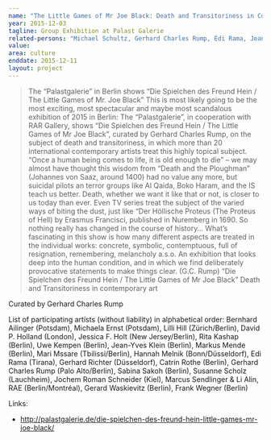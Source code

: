 ```yaml
---
name: "The Little Games of Mr Joe Black: Death and Transitoriness in Contemporary Art"
year: 2015-12-03
tagline: Group Exhibition at Palast Galerie
related-persons: "Michael Schultz, Gerhard Charles Rump, Edi Rama, Jean-Yves Klein, Gerhard Richter"
value:
area: culture
enddate: 2015-12-11
layout: project
---
```

>The “Palastgalerie” in Berlin shows “Die Spielchen des Freund Hein / The Little Games of Mr. Joe Black”
This is most likely going to be the most exciting, most spectacular and maybe most scandalous exhibition of 2015 in Berlin: The “Palastgalerie”, in cooperation with RAR Gallery, shows “Die Spielchen des Freund Hein / The Little Games of Mr Joe Black”, curated by Gerhard Charles Rump, on the subject of death and transitoriness, in which more than 20 international contemporary artists treat this highly topical subject.
“Once a human being comes to life, it is old enough to die” – we may almost have thought this wisdom from “Death and the Ploughman” (Johannes von Saaz, around 1400) had no value any more, but suicidal pilots an terror groups like Al Qaida, Boko Haram, and the IS teach us better. Death, whether we want it like that or not, is closer to us today than ever. Even TV series treat the subject of the varied ways of biting the dust, just like “Der Höllische Proteus (The Proteus of Hell) by Erasmus Francisci, published in Nuremberg in 1690. So nothing really has changed in the course of history…
What’s fascinating in this show is how many different aspects are treated in the individual works: concrete, symbolic, contemptuous, full of resignation, remembering, melancholy a.s.o. An exhibition that looks deep into the human condition, and in which we find deliberately provocative statements to make things clear.  (G.C. Rump)
“Die Spielchen des Freund Hein / The Little Games of Mr Joe Black”
Death and Transitoriness in contemporary art

Curated by Gerhard Charles Rump

List of participating artists (without liability) in alphabetical order:
Bernhard Ailinger (Potsdam), Michaela Ernst (Potsdam), Lilli Hill (Zürich/Berlin), David P. Holland (London), Jessica F. Holt (New Jersey/Berlin), Rita Kashap (Berlin), Uwe Kempen (Berlin), Jean-Yves Klein (Berlin), Markus Mende (Berlin), Mari Mssare (Tbilissi/Berlin), Hannah Melnik (Bonn/Düsseldorf), Edi Rama (Tirana), Gerhard Richter (Düsseldorf), Catrin Rothe (Berlin), Gerhard Charles Rump (Palo Alto/Berlin), Sabina Sakoh (Berlin), Susanne Scholz (Lauchheim), Jochem Roman Schneider (Kiel), Marcus Sendlinger & Li Alin, RAE (Berlin/Montréal), Gerard Waskievitz (Berlin), Frank Wegner (Berlin)


Links:
* <http://palastgalerie.de/die-spielchen-des-freund-hein-little-games-mr-joe-black/>
